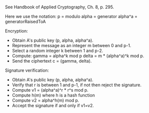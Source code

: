 See Handbook of Applied Cryptography, Ch. 8, p. 295.

Here we use the notation:
	p = modulo
	alpha = generator
	alpha^a = generatorRaisedToA

Encryption:
* Obtain A's public key (p, alpha, alpha^a).
* Represent the message as an integer m between 0 and p-1.
* Select a random integer k between 1 and p-2.
* Compute:
		gamma = alpha^k mod p
		delta = m * (alpha^a)^k mod p.
* Send the ciphertext c = (gamma, delta).

Signature verification:
* Obtain A's public key (p, alpha, alpha^a).
* Verify that r is between 1 and p-1, if not then reject the signature.
* Compute v1 = (alpha^a)^r * r^s mod p.
* Compute h(m) where h is a hash function
* Compute v2 = alpha^h(m) mod p.
* Accept the signature if and only if v1=v2.

